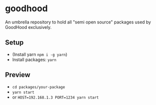 goodhood
========

An umbrella repository to hold all "semi open source" packages used by GoodHood exclusively.

## Setup

- (Install yarn `npm i -g yarn`)
- Install packages: `yarn`

## Preview

- `cd packages/your-package`
- `yarn start`
- or `HOST=192.168.1.3 PORT=1234 yarn start`

